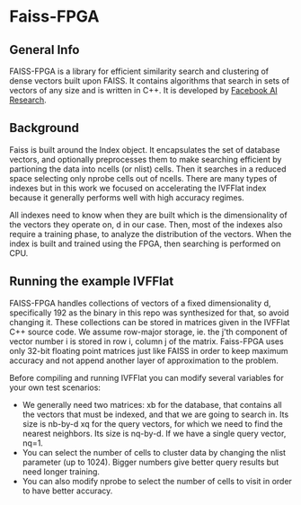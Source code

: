 # Faiss-FPGA

## General Info
FAISS-FPGA is a library for efficient similarity search and clustering of dense vectors built upon FAISS.
It contains algorithms that search in sets of vectors of any size and is written in C++. 
It is developed by [Facebook AI Research](https://research.fb.com/category/facebook-ai-research-fair/).

## Background

Faiss is built around the Index object. It encapsulates the set of database vectors, and optionally preprocesses them to make searching efficient by partioning the data into ncells (or nlist) cells. Then it searches in a reduced space selecting only nprobe cells out of ncells. There are many types of indexes but in this work we focused on accelerating the IVFFlat index because it generally performs well with high accuracy regimes.

All indexes need to know when they are built which is the dimensionality of the vectors they operate on, d in our case. Then, most of the indexes also require a training phase, to analyze the distribution of the vectors. 
When the index is built and trained using the FPGA, then searching is performed on CPU.

## Running the example IVFFlat

FAISS-FPGA handles collections of vectors of a fixed dimensionality d, specifically 192 as the binary in this repo was synthesized for that, so avoid changing it. These collections can be stored in matrices given in the IVFFlat C++ source code. We assume row-major storage, ie. the j'th component of vector number i is stored in row i, column j of the matrix. Faiss-FPGA uses only 32-bit floating point matrices just like FAISS in order to keep maximum accuracy and not append another layer of approximation to the problem.

Before compiling and running IVFFlat you can modify several variables for your own test scenarios:
  * We generally need two matrices:
    xb for the database, that contains all the vectors that must be indexed, and that we are going to search in. Its size is nb-by-d
    xq for the query vectors, for which we need to find the nearest neighbors. Its size is nq-by-d. If we have a single query vector, nq=1.
  * You can select the number of cells to cluster data by changing the nlist parameter (up to 1024). Bigger numbers give better query results but need longer training.
  * You can also modify nprobe to select the number of cells to visit in order to have better accuracy.
